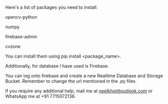 Here's a list of packages you need to install:

opencv-python

numpy

firebase-admin

cvzone

You can install them using pip install <package_name>.

Additionally, for database I have used is Firebase.

You can log onto firebase and create a new Realtime Database and Storage Bucket. Remember to change the url mentioned in the .py files.

If you require any additional help, mail me at neelkhot@outlook.com or WhatsApp me at +91 7715072136.
